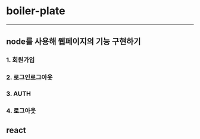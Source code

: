 # boiler-plate
----------------------------------------
## node를 사용해 웹페이지의 기능 구현하기

### 1. 회원가입 
### 2. 로그인로그아웃
### 3. AUTH
### 4. 로그아웃

## react
